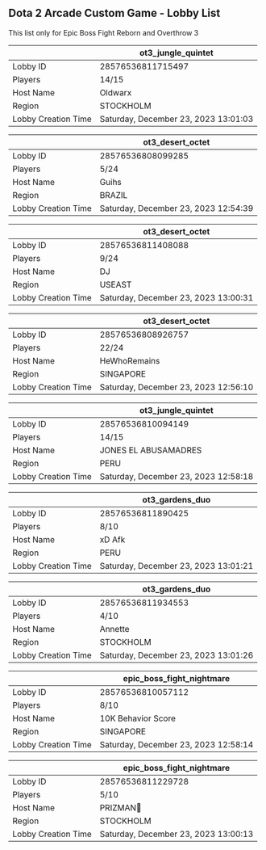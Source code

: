 ## Dota 2 Arcade Custom Game - Lobby List

This list only for Epic Boss Fight Reborn and Overthrow 3

|  | ot3_jungle_quintet |
| ------ | ------ |
| Lobby ID | 28576536811715497 |
| Players | 14/15 |
| Host Name | Oldwarx |
| Region | STOCKHOLM |
| Lobby Creation Time | Saturday, December 23, 2023 13:01:03 |


|  | ot3_desert_octet |
| ------ | ------ |
| Lobby ID | 28576536808099285 |
| Players | 5/24 |
| Host Name | Guihs |
| Region | BRAZIL |
| Lobby Creation Time | Saturday, December 23, 2023 12:54:39 |


|  | ot3_desert_octet |
| ------ | ------ |
| Lobby ID | 28576536811408088 |
| Players | 9/24 |
| Host Name | DJ |
| Region | USEAST |
| Lobby Creation Time | Saturday, December 23, 2023 13:00:31 |


|  | ot3_desert_octet |
| ------ | ------ |
| Lobby ID | 28576536808926757 |
| Players | 22/24 |
| Host Name | HeWhoRemains |
| Region | SINGAPORE |
| Lobby Creation Time | Saturday, December 23, 2023 12:56:10 |


|  | ot3_jungle_quintet |
| ------ | ------ |
| Lobby ID | 28576536810094149 |
| Players | 14/15 |
| Host Name | JONES EL ABUSAMADRES |
| Region | PERU |
| Lobby Creation Time | Saturday, December 23, 2023 12:58:18 |


|  | ot3_gardens_duo |
| ------ | ------ |
| Lobby ID | 28576536811890425 |
| Players | 8/10 |
| Host Name | xD Afk |
| Region | PERU |
| Lobby Creation Time | Saturday, December 23, 2023 13:01:21 |


|  | ot3_gardens_duo |
| ------ | ------ |
| Lobby ID | 28576536811934553 |
| Players | 4/10 |
| Host Name | Annette |
| Region | STOCKHOLM |
| Lobby Creation Time | Saturday, December 23, 2023 13:01:26 |


|  | epic_boss_fight_nightmare |
| ------ | ------ |
| Lobby ID | 28576536810057112 |
| Players | 8/10 |
| Host Name | 10K Behavior Score |
| Region | SINGAPORE |
| Lobby Creation Time | Saturday, December 23, 2023 12:58:14 |


|  | epic_boss_fight_nightmare |
| ------ | ------ |
| Lobby ID | 28576536811229728 |
| Players | 5/10 |
| Host Name | PRIZMAN📿 |
| Region | STOCKHOLM |
| Lobby Creation Time | Saturday, December 23, 2023 13:00:13 |


